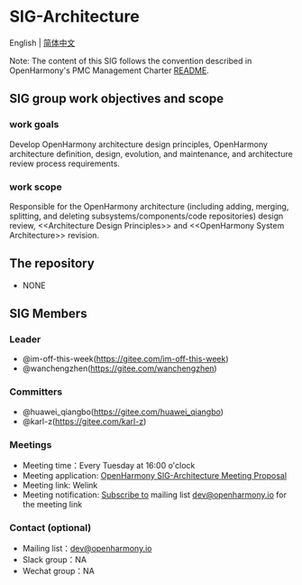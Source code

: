 # SIG-Architecture
English | [简体中文](./sig-architecture_cn.md)

Note: The content of this SIG follows the convention described in OpenHarmony's PMC Management Charter [README](/zh/pmc.md).

## SIG group work objectives and scope

### work goals

Develop OpenHarmony architecture design principles, OpenHarmony architecture definition, design, evolution, and maintenance, and architecture review process requirements.

### work scope

Responsible for the OpenHarmony architecture (including adding, merging, splitting, and deleting subsystems/components/code repositories) design review, \<\<Architecture Design Principles\>\> and \<\<OpenHarmony System Architecture\>\> revision.

## The repository 

- NONE

## SIG Members

### Leader
- @im-off-this-week(https://gitee.com/im-off-this-week)
- @wanchengzhen(https://gitee.com/wanchengzhen)

### Committers
- @huawei_qiangbo(https://gitee.com/huawei_qiangbo)
- @karl-z(https://gitee.com/karl-z)

### Meetings
 - Meeting time：Every Tuesday at 16:00 o'clock
 - Meeting application: [OpenHarmony SIG-Architecture Meeting Proposal](https://shimo.im/sheets/CqJChdHgcXywT9Gt/MODOC)
 - Meeting link: Welink
 - Meeting notification: [Subscribe to](https://lists.openatom.io/postorius/lists/dev.openharmony.io) mailing list dev@openharmony.io for the meeting link


### Contact (optional)

- Mailing list：dev@openharmony.io
- Slack group：NA
- Wechat group：NA
